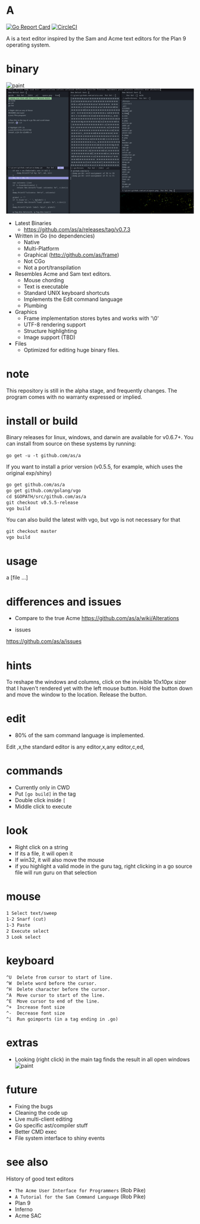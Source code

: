 # A
[![Go Report Card](https://goreportcard.com/badge/github.com/as/a)](https://goreportcard.com/badge/github.com/as/a)
[![CircleCI](https://circleci.com/gh/as/a/tree/master.svg?style=svg)](https://circleci.com/gh/as/a/tree/master)

A is a text editor inspired by the Sam and Acme text editors for the Plan 9 operating system.

# binary 
![paint](a.png)
![paint](b.png)

- Latest Binaries
	- https://github.com/as/a/releases/tag/v0.7.3
- Written in Go (no dependencies)
	- Native
	- Multi-Platform
	- Graphical (http://github.com/as/frame)
	- Not CGo
	- Not a port/transpilation 
- Resembles Acme and Sam text editors.
	- Mouse chording
	- Text is executable
	- Standard UNIX keyboard shortcuts
	- Implements the Edit command language
	- Plumbing
- Graphics
	- Frame implementation stores bytes and works with '\0'
	- UTF-8 rendering support 
	- Structure highlighting
	- Image support (TBD)
- Files
	- Optimized for editing huge binary files.


# note

This repository is still in the alpha stage, and frequently changes. The program comes with
no warranty expressed or implied. 

# install or build

Binary releases for linux, windows, and darwin are available for v0.6.7+. You can install
from source on these systems by running:

`go get -u -t github.com/as/a`

If you want to install a prior version (v0.5.5, for example, which uses the original exp/shiny)

```
go get github.com/as/a
go get github.com/golang/vgo
cd $GOPATH/src/github.com/as/a
git checkout v0.5.5-release 
vgo build
```

You can also build the latest with vgo, but vgo is not necessary for that

```
git checkout master
vgo build
```

# usage
a [file ...]

# differences and issues
- Compare to the true Acme
https://github.com/as/a/wiki/Alterations

- issues

https://github.com/as/a/issues

# hints
To reshape the windows and columns, click on the invisible 10x10px sizer that I haven't rendered yet with the left mouse button. 
Hold the button down and move the window to the location. 
Release the button.

# edit
- 80% of the sam command language is implemented.

Edit ,x,the standard editor is any editor,x,any editor,c,ed,

# commands
- Currently only in CWD
- Put ```[go build]``` in the tag
- Double click inside ```[```
- Middle click to execute

# look
- Right click on a string
- If its a file, it will open it
- If win32, it will also move the mouse
- if you highlight a valid mode in the guru tag, right clicking in a go source file will run guru on that selection

# mouse
```
1 Select text/sweep
1-2 Snarf (cut)
1-3 Paste
2 Execute select
3 Look select
```

# keyboard
```
^U  Delete from cursor to start of line.
^W  Delete word before the cursor.
^H  Delete character before the cursor.
^A  Move cursor to start of the line.
^E  Move cursor to end of the line.
^+  Increase font size
^-  Decrease font size
^i	Run goimports (in a tag ending in .go)
```

# extras
- Looking (right click) in the main tag finds the result in all open windows
![paint](jump.png)    

# future
- Fixing the bugs
- Cleaning the code up
- Live multi-client editing
- Go specific ast/compiler stuff
- Better CMD exec
- File system interface to shiny events

# see also
History of good text editors

- `The Acme User Interface for Programmers` (Rob Pike)
- `A Tutorial for the Sam Command Language` (Rob Pike)
- Plan 9 
- Inferno
- Acme SAC

